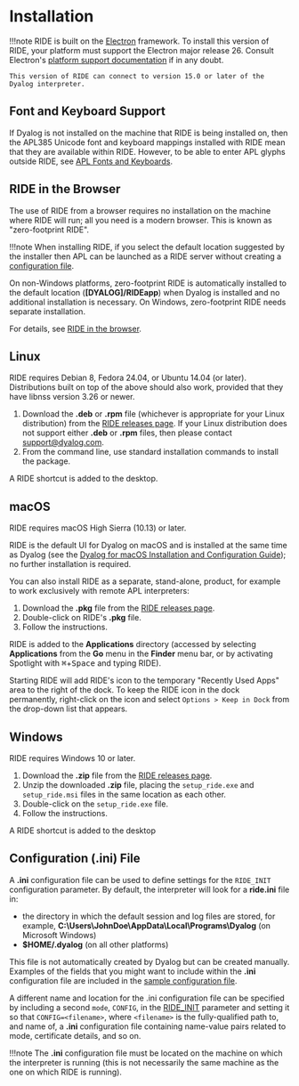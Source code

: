# Installation


!!!note
    RIDE is built on the [Electron](https://www.electronjs.org/) framework. To install this version of RIDE, your platform must support the Electron major release 26. Consult Electron's [platform support documentation](https://github.com/electron/electron/tree/26-x-y?tab=readme-ov-file#platform-support) if in any doubt.

    This version of RIDE can connect to version 15.0 or later of the Dyalog interpreter.

## Font and Keyboard Support

If Dyalog is not installed on the machine that RIDE is being installed on, then the APL385 Unicode font and keyboard mappings installed with RIDE mean that they are available within RIDE. However, to be able to enter APL glyphs outside RIDE, see [APL Fonts and Keyboards](https://www.dyalog.com/apl-font-keyboard.htm).

## RIDE in the Browser

The use of RIDE from a browser requires no installation on the machine where RIDE will run; all you need is a  modern browser. This is known as "zero-footprint RIDE".

!!!note
    When installing RIDE, if you select the default location suggested by the installer then APL can be launched as a RIDE server without creating a [configuration file](sample_configuration_file.md).

On non-Windows platforms, zero-footprint RIDE is automatically installed to the default location (**[DYALOG]/RIDEapp**) when Dyalog is installed and no additional installation is necessary. On Windows, zero-footprint RIDE needs separate installation.

For details, see [RIDE in the browser](ride_in_the_browser.md).

## Linux

RIDE requires Debian 8, Fedora 24.04, or Ubuntu 14.04 (or later). Distributions built on top of the above should also work, provided that they have libnss version 3.26 or newer.

1. Download the **.deb** or **.rpm** file (whichever is appropriate for your Linux distribution) from the [RIDE releases page](https://github.com/Dyalog/ride/releases). If your Linux distribution does not support either **.deb** or **.rpm** files, then please contact support@dyalog.com.
2. From the command line, use standard installation commands to install the package.

A RIDE shortcut is added to the desktop.

## macOS

RIDE requires macOS High Sierra (10.13) or later.

RIDE is the default UI for Dyalog on macOS and is installed at the same time as Dyalog (see the [Dyalog for macOS Installation and Configuration Guide](https://docs.dyalog.com/latest/Dyalog%20for%20macOS%20Installation%20and%20Configuration%20Guide.pdf)); no further installation is required.

You can also install RIDE as a separate, stand-alone, product, for example to work exclusively with remote APL interpreters:

1. Download the **.pkg** file from the [RIDE releases page](https://github.com/Dyalog/ride/releases).
2. Double-click on RIDE's **.pkg** file.
3. Follow the instructions.

RIDE is added to the **Applications** directory (accessed by selecting **Applications** from the **Go** menu in the **Finder** menu bar, or by activating Spotlight with <kbd>⌘</kbd>+<kbd>Space</kbd> and typing RIDE).

Starting RIDE will add RIDE's icon to the temporary "Recently Used Apps" area to the right of the dock. To keep the RIDE icon in the dock permanently, right-click on the icon and select `Options > Keep in Dock` from the drop-down list that appears.

## Windows

RIDE requires Windows 10 or later.

1. Download the **.zip** file from the [RIDE releases page](https://github.com/Dyalog/ride/releases).
2. Unzip the downloaded **.zip** file, placing the `setup_ride.exe` and `setup_ride.msi` files in the same location as each other.
3. Double-click on the `setup_ride.exe` file.
4. Follow the instructions.

A RIDE shortcut is added to the desktop

## Configuration (.ini) File

A **.ini** configuration file can be used to define settings for the `RIDE_INIT` configuration parameter. By default, the interpreter will look for a **ride.ini** file in:

-  the directory in which the default session and log files are stored, for example, **C:\Users\JohnDoe\AppData\Local\Programs\Dyalog** (on Microsoft Windows)
- **$HOME/.dyalog** (on all other platforms)

This file is not automatically created by Dyalog but can be created manually. Examples of the fields that you might want to include within the **.ini** configuration file are included in the [sample configuration file](sample_configuration_file.md).

A different name and location for the .ini configuration file can be specified by including a second `mode`, `CONFIG`, in the [RIDE_INIT](ridespecific_language_features.md/#ride_init) parameter and setting it so that `CONFIG=<filename>`, where `<filename>` is the fully-qualified path to, and name of, a **.ini** configuration file containing name-value pairs related to mode, certificate details, and so on.

!!!note
    The **.ini** configuration file must be located on the machine on which the interpreter is running (this is not necessarily the same machine as the one on which RIDE is running).
